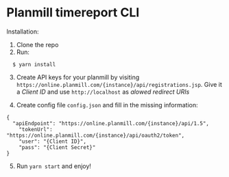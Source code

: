 # Planmill timereport CLI

Installation:
1. Clone the repo
2. Run:
```
  $ yarn install
```
3. Create API keys for your planmill by visiting ```https://online.planmill.com/{instance}/api/registrations.jsp```. Give it a _Client ID_ and use ```http://localhost``` as _alowed redirect URIs_

4. Create config file ```config.json``` and fill in the missing information:
```
{
  "apiEndpoint": "https://online.planmill.com/{instance}/api/1.5",
    "tokenUrl": "https://online.planmill.com/{instance}/api/oauth2/token",
    "user": "{Client ID}",
    "pass": "{Client Secret}"
}
```
5. Run ```yarn start``` and enjoy!
